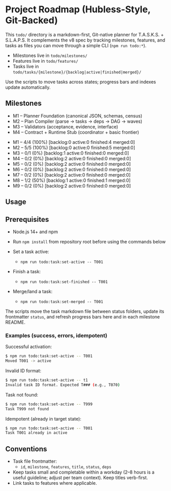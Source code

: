 # Project Roadmap (Hubless-Style, Git-Backed)

This `todo/` directory is a markdown-first, Git-native planner for T.A.S.K.S. + S.L.A.P.S. It complements the v8 spec by tracking milestones, features, and tasks as files you can move through a simple CLI (`npm run todo:*`).

- Milestones live in `todo/milestones/`
- Features live in `todo/features/`
- Tasks live in `todo/tasks/{milestone}/{backlog|active|finished|merged}/`

Use the scripts to move tasks across states; progress bars and indexes update automatically.

## Milestones

- M1 – Planner Foundation (canonical JSON, schemas, census)
- M2 – Plan Compiler (parse → tasks → deps → DAG → waves)
- M3 – Validators (acceptance, evidence, interface)
- M4 – Contract + Runtime Stub (coordinator + basic frontier)

<!-- PROGRESS:START ROADMAP -->
- M1 – 4/4 (100%) [backlog:0 active:0 finished:4 merged:0]
- M2 – 5/5 (100%) [backlog:0 active:0 finished:5 merged:0]
- M3 – 0/1 (0%) [backlog:1 active:0 finished:0 merged:0]
- M4 – 0/2 (0%) [backlog:2 active:0 finished:0 merged:0]
- M5 – 0/2 (0%) [backlog:2 active:0 finished:0 merged:0]
- M6 – 0/2 (0%) [backlog:2 active:0 finished:0 merged:0]
- M7 – 0/2 (0%) [backlog:2 active:0 finished:0 merged:0]
- M8 – 1/2 (50%) [backlog:1 active:0 finished:1 merged:0]
- M9 – 0/2 (0%) [backlog:2 active:0 finished:0 merged:0]
<!-- PROGRESS:END ROADMAP -->

## Usage

## Prerequisites
- Node.js 14+ and npm
- Run `npm install` from repository root before using the commands below

- Set a task active:
  - `npm run todo:task:set-active -- T001`
- Finish a task:
  - `npm run todo:task:set-finished -- T001`
- Merge/land a task:
  - `npm run todo:task:set-merged -- T001`

The scripts move the task markdown file between status folders, update its frontmatter `status`, and refresh progress bars here and in each milestone README.

### Examples (success, errors, idempotent)

Successful activation:
```bash
$ npm run todo:task:set-active -- T001
Moved T001 -> active
```

Invalid ID format:
```bash
$ npm run todo:task:set-active -- t1
Invalid task ID format. Expected T### (e.g., T070)
```

Task not found:
```bash
$ npm run todo:task:set-active -- T999
Task T999 not found
```

Idempotent (already in target state):
```bash
$ npm run todo:task:set-active -- T001
Task T001 already in active
```

## Conventions

- Task file frontmatter:
  - `id`, `milestone`, `features`, `title`, `status`, `deps`
- Keep tasks small and completable within a workday (2–8 hours is a useful guideline; adjust per team context). Keep titles verb-first.
- Link tasks to features where applicable.
